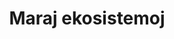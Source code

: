 ---
layout: page
title: Maraj ekosistemoj
temo: maraj_ekosistemoj
fontoj:
  - lng: en
    en: "Daily Sea Surface Temperature"
    eo: "Aktuala surfaca temperaturo de oceano"
    url: https://climatereanalyzer.org/clim/sst_daily/
---